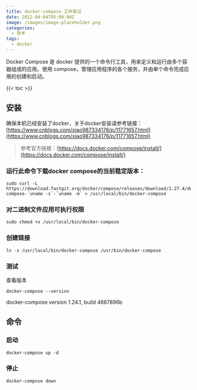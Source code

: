 ```yaml
---
title: docker-compose 工作笔记
date: 2022-04-04T05:00:00Z
image: /images/image-placeholder.png
categories:
  - 技术
tags:
  - docker
---
```


Docker Compose 是 docker 提供的一个命令行工具，用来定义和运行由多个容器组成的应用。使用 compose，管理应用程序的各个服务，并由单个命令完成应用的创建和启动。

<!--more-->

{{< toc >}}
## [](https://littleriver.cc/docker-compose#heading-httpsdocslittleriverccv1referencesdocker-composee5ae89e8a385 "Permalink")安装[​](https://docs.littleriver.cc/v1/references/docker-compose#%E5%AE%89%E8%A3%85)

确保本机已经安装了docker，关于docker安装请参考链接：[https://www.cnblogs.com/xiao987334176/p/11771657.html](https://www.cnblogs.com/xiao987334176/p/11771657.html)

> 参考官方链接：[https://docs.docker.com/compose/install/](https://docs.docker.com/compose/install/)

### [](https://littleriver.cc/docker-compose#heading-docker-composehttpsdocslittleriverccv1referencesdocker-composee8bf90e8a18ce6ada4e591bde4bba4e4b88be8bdbddocker-composee79a84e5bd93e5898de7a8b3e5ae9ae78988e69cac "Permalink")运行此命令下载docker compose的当前稳定版本：[​](https://docs.littleriver.cc/v1/references/docker-compose#%E8%BF%90%E8%A1%8C%E6%AD%A4%E5%91%BD%E4%BB%A4%E4%B8%8B%E8%BD%BDdocker-compose%E7%9A%84%E5%BD%93%E5%89%8D%E7%A8%B3%E5%AE%9A%E7%89%88%E6%9C%AC)



```
sudo curl -L https://download.fastgit.org/docker/compose/releases/download/1.27.4/docker-compose-`uname -s`-`uname -m` > /usr/local/bin/docker-compose
```

### 对二进制文件应用可执行权限



```
sudo chmod +x /usr/local/bin/docker-compose
```

### 创建链接



```
ln -s /usr/local/bin/docker-compose /usr/bin/docker-compose
```

### 测试

查看版本



```
docker-compose --version
```

docker-compose version 1.24.1, build 4667896b

## 命令

### 启动



```
docker-compose up -d
```

### 停止



```
docker-compose down
```